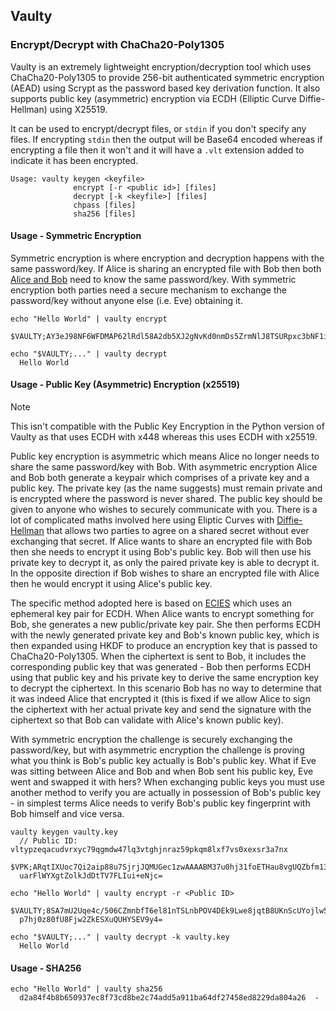 ## Vaulty
### Encrypt/Decrypt with ChaCha20-Poly1305

Vaulty is an extremely lightweight encryption/decryption tool which uses ChaCha20-Poly1305 to provide 256-bit authenticated symmetric encryption (AEAD) using Scrypt as the password based key derivation function. It also supports public key (asymmetric) encryption via ECDH (Elliptic Curve Diffie-Hellman) using X25519.

It can be used to encrypt/decrypt files, or `stdin` if you don't specify any files. If encrypting `stdin` then the output will be Base64 encoded whereas if encrypting a file then it won't and it will have a `.vlt` extension added to indicate it has been encrypted.

```
Usage: vaulty keygen <keyfile>
              encrypt [-r <public id>] [files]
              decrypt [-k <keyfile>] [files]
              chpass [files]
              sha256 [files]
```

#### Usage - Symmetric Encryption

Symmetric encryption is where encryption and decryption happens with the same password/key. If Alice is sharing an encrypted file with Bob then both [Alice and Bob](https://en.wikipedia.org/wiki/Alice_and_Bob) need to know the same password/key. With symmetric encryption both parties need a secure mechanism to exchange the password/key without anyone else (i.e. Eve) obtaining it.

```
echo "Hello World" | vaulty encrypt
  $VAULTY;AY3eJ98NF6WFDMAP62lRdl58A2db5XJ2gNvKd0nmDs5ZrmNlJ8TSURpxc3bNF1iGw77dHA==

echo "$VAULTY;..." | vaulty decrypt
  Hello World
```

#### Usage - Public Key (Asymmetric) Encryption (x25519)

> [!NOTE]
> This isn't compatible with the Public Key Encryption in the Python version of Vaulty as that uses ECDH with x448 whereas this uses ECDH with x25519.

Public key encryption is asymmetric which means Alice no longer needs to share the same password/key with Bob. With asymmetric encryption Alice and Bob both generate a keypair which comprises of a private key and a public key. The private key (as the name suggests) must remain private and is encrypted where the password is never shared. The public key should be given to anyone who wishes to securely communicate with you. There is a lot of complicated maths involved here using Eliptic Curves with [Diffie-Hellman](https://en.wikipedia.org/wiki/Diffie%E2%80%93Hellman_key_exchange) that allows two parties to agree on a shared secret without ever exchanging that secret. If Alice wants to share an encrypted file with Bob then she needs to encrypt it using Bob's public key. Bob will then use his private key to decrypt it, as only the paired private key is able to decrypt it. In the opposite direction if Bob wishes to share an encrypted file with Alice then he would encrypt it using Alice's public key.

The specific method adopted here is based on [ECIES](https://en.wikipedia.org/wiki/Integrated_Encryption_Scheme) which uses an ephemeral key pair for ECDH. When Alice wants to encrypt something for Bob, she generates a new public/private key pair. She then performs ECDH with the newly generated private key and Bob's known public key, which is then expanded using HKDF to produce an encryption key that is passed to ChaCha20-Poly1305. When the ciphertext is sent to Bob, it includes the corresponding public key that was generated - Bob then performs ECDH using that public key and his private key to derive the same encryption key to decrypt the ciphertext. In this scenario Bob has no way to determine that it was indeed Alice that encrypted it (this is fixed if we allow Alice to sign the ciphertext with her actual private key and send the signature with the ciphertext so that Bob can validate with Alice's known public key).

With symmetric encryption the challenge is securely exchanging the password/key, but with asymmetric encryption the challenge is proving what you think is Bob's public key actually is Bob's public key. What if Eve was sitting between Alice and Bob and when Bob sent his public key, Eve went and swapped it with hers? When exchanging public keys you must use another method to verify you are actually in possession of Bob's public key - in simplest terms Alice needs to verify Bob's public key fingerprint with Bob himself and vice versa.

```
vaulty keygen vaulty.key
  // Public ID: vltypzeqacudvrxyc79qgmdw47lq3vtghjnraz59pkqm8lxf7vs0xexsr3a7nx
  $VPK;ARqtIXUoc7Qi2aip88u7SjrjJQMUGec1zwAAAABM37u0hj31foETHau8vgUQZbfm13ln76nQ
  uarFlWYXgtZolkJdDtTV7FLIui+eNjc=

echo "Hello World" | vaulty encrypt -r <Public ID>
  $VAULTY;8SA7mU2Uqe4c/506CZmnbfT6el81nTSLnbPOV4DEk9Lwe8jqtB8UKnScUYojlw5MHtR2R1lF
  p7hj0z80fU8Fjw2ZkESXuQUHYSEV9y4=

echo "$VAULTY;..." | vaulty decrypt -k vaulty.key
  Hello World
```

#### Usage - SHA256

```
echo "Hello World" | vaulty sha256
  d2a84f4b8b650937ec8f73cd8be2c74add5a911ba64df27458ed8229da804a26  -
```

